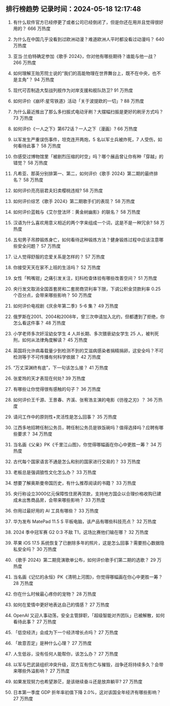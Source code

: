 
## 排行榜趋势 记录时间：2024-05-18 12:17:48
  
  1. 有什么软件官方已经停更了或者公司已经倒闭了，但是你还在用并且觉得很好用的？ 666 万热度
    
  2. 为什么在中国几乎没看到过欧洲动漫？难道欧洲人平时都没看过动漫吗？ 640 万热度
    
  3. 亚当·兰伯特确定参加《歌手 2024》，你对他有哪些期待？谁能与他一战？ 266 万热度
    
  4. 如何理解王贻芳院士说的“我们的高能物理在世界舞台上，既不在中央，也不是主角”？ 94 万热度
    
  5. 现代可否制造大型战列舰作为对岸支援和舰队防卫? 91 万热度
    
  6. 如何评价《崩坏:星穹铁道》活动「关于波提欧的一切」? 88 万热度
    
  7. 为什么最近推出了那么多扫振式电动牙刷？大摆幅扫振是更好的刷牙方式吗？ 73 万热度
    
  8. 如何评价《一人之下》第672话？一人之下（漫画）? 66 万热度
    
  9. 以军发生严重误伤事件，坦克连开两炮，5 名以军士兵被炸死，7 人受伤，如何看待此事？ 58 万热度
    
  10. 你感受过博物馆里「被剧烈压缩的时空」吗？哪个展品曾让你有种「穿越」的错觉？ 58 万热度
    
  11. 凡希亚、那英分别排第一、第二，如何评价《歌手 2024》第二期的最终排名？ 58 万热度
    
  12. 如何评价亮亮丽君夫妇卖樱桃违规? 58 万热度
    
  13. 如何评价综艺《歌手 2024》第二期歌手们的表现？ 58 万热度
    
  14. 如何评价蓝戟与《艾尔登法环：黄金树幽影》的联名？ 58 万热度
    
  15. 汉语为什么喜欢用意义相近的两个字来组成一个词，这是不是一种冗余? 58 万热度
    
  16. 五旬男子吊脖锻炼身亡，如何看待这种锻炼方法？健身锻炼过程中应该注意哪些安全问题？ 57 万热度
    
  17. 让人觉得舒服的恋爱关系是怎样的？ 57 万热度
    
  18. 你接受天天在家不上班的生活吗？ 52 万热度
    
  19. 女性「鸭嘴钳」之痛引发关注，妇科检查体验有哪些改善空间？ 51 万热度
    
  20. 央行发文取消全国首套房和二套房商贷利率下限，下调公积金贷款利率 0.25 个百分点，会带来哪些影响？ 50 万热度
    
  21. 如何评价电视剧《庆余年第二季》5-6 集？ 49 万热度
    
  22. 俄罗斯在2001、2004和2008年，曾三次申请加入北约，但都遭到了拒绝，你怎么看这件事？ 48 万热度
    
  23. 小学老师多次奸淫幼女学生 4 人并长期、多次猥亵幼女学生 25 人，被判死刑，如何从法律角度解读？ 45 万热度
    
  24. 英国将允许病毒载量少到检测不到的艾滋病感染者捐精捐卵，这安全吗？不可检测等于不可传播有何科学依据？ 42 万热度
    
  25. “万丈深渊终有底”，下一句该怎么接？ 41 万热度
    
  26. 张爱玲的天才表现在何处? 39 万热度
    
  27. 有哪些让你觉得很有感触的句子？ 36 万热度
    
  28. 如何评价王千源、王景春、齐溪、张宥浩主演的电影《彷徨之刃》？ 36 万热度
    
  29. 请问工作中的原则性+灵活性是怎么回事？ 35 万热度
    
  30. 江西多地招聘任制公务员，聘任制公务员是铁饭碗吗？值得选择吗？应聘有哪些要求？ 34 万热度
    
  31. 当名画《父亲》PK《千里江山图》，你觉得哪幅画在你心中更胜一筹？ 34 万热度
    
  32. 古代每个国家语言不通是怎么和别的国家进行交易的？ 33 万热度
    
  33. 老板总是强调狼性文化怎么办？ 33 万热度
    
  34. 想要了解奥斯曼帝国历史，有什么推荐阅读的书籍？ 33 万热度
    
  35. 央行称设立3000亿元保障性住房再贷款，支持地方国企以合理价格收购已建成未出售商品房，会带来哪些影响？ 33 万热度
    
  36. 你用过最好用的 AI 工具有哪些？ 33 万热度
    
  37. 华为发布 MatePad 11.5 S 平板电脑，该产品有哪些科技亮点？ 32 万热度
    
  38. 2024 季中冠军赛 G2 0:3 不敌 T1，这场比赛他们输在哪？ 32 万热度
    
  39. 苹果 iOS 17.5 系统恢复了已删除多年的照片，这是怎么回事？需要担心数据隐私安全吗？ 30 万热度
    
  40. 《歌手 2024》第二期竞演歌单公布，如何评价歌手们第二期的选歌？ 29 万热度
    
  41. 当名画《记忆的永恒》PK《清明上河图》，你觉得哪幅画在你心中更胜一筹？ 28 万热度
    
  42. 你在什么时候最心疼你的宠物？ 28 万热度
    
  43. 如何在爱情中更好地表达自己的情感？ 27 万热度
    
  44. OpenAI 又迎人事动荡，安全主管辞职，「超级智能对齐团队」已被解散，如何看待此事？ 27 万热度
    
  45. 「低空经济」会成为下一个经济增长点吗？ 27 万热度
    
  46. 「故意否定」是种什么心理？ 27 万热度
    
  47. 人生低谷，没有任何人能帮你，该怎么办？ 27 万热度
    
  48. 以军与巴武装组织冲突升级，双方互有伤亡与摧毁，战争还将持续多久？会带来哪些外溢影响？ 27 万热度
    
  49. 如果发现努力也希望渺茫，是该继续奋斗还是放弃躺平? 27 万热度
    
  50. 日本第一季度 GDP 折年率初值下降 2.0%，这对该国全年经济有哪些影响？ 27 万热度
    